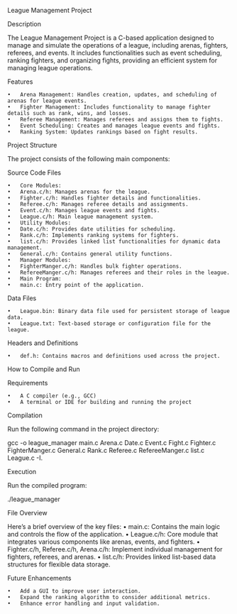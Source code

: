 League Management Project

Description

The League Management Project is a C-based application designed to manage and simulate the operations of a league, including arenas, fighters, referees, and events. It includes functionalities such as event scheduling, ranking fighters, and organizing fights, providing an efficient system for managing league operations.

Features

	•	Arena Management: Handles creation, updates, and scheduling of arenas for league events.
	•	Fighter Management: Includes functionality to manage fighter details such as rank, wins, and losses.
	•	Referee Management: Manages referees and assigns them to fights.
	•	Event Scheduling: Creates and manages league events and fights.
	•	Ranking System: Updates rankings based on fight results.

Project Structure

The project consists of the following main components:

Source Code Files

	•	Core Modules:
	•	Arena.c/h: Manages arenas for the league.
	•	Fighter.c/h: Handles fighter details and functionalities.
	•	Referee.c/h: Manages referee details and assignments.
	•	Event.c/h: Manages league events and fights.
	•	League.c/h: Main league management system.
	•	Utility Modules:
	•	Date.c/h: Provides date utilities for scheduling.
	•	Rank.c/h: Implements ranking systems for fighters.
	•	list.c/h: Provides linked list functionalities for dynamic data management.
	•	General.c/h: Contains general utility functions.
	•	Manager Modules:
	•	FighterManger.c/h: Handles bulk fighter operations.
	•	RefereeManger.c/h: Manages referees and their roles in the league.
	•	Main Program:
	•	main.c: Entry point of the application.

Data Files

	•	League.bin: Binary data file used for persistent storage of league data.
	•	League.txt: Text-based storage or configuration file for the league.

Headers and Definitions

	•	def.h: Contains macros and definitions used across the project.

How to Compile and Run

Requirements

	•	A C compiler (e.g., GCC)
	•	A terminal or IDE for building and running the project

Compilation

Run the following command in the project directory:

gcc -o league_manager main.c Arena.c Date.c Event.c Fight.c Fighter.c FighterManger.c General.c Rank.c Referee.c RefereeManger.c list.c League.c -I.

Execution

Run the compiled program:

./league_manager

File Overview

Here’s a brief overview of the key files:
	•	main.c: Contains the main logic and controls the flow of the application.
	•	League.c/h: Core module that integrates various components like arenas, events, and fighters.
	•	Fighter.c/h, Referee.c/h, Arena.c/h: Implement individual management for fighters, referees, and arenas.
	•	list.c/h: Provides linked list-based data structures for flexible data storage.

Future Enhancements

	•	Add a GUI to improve user interaction.
	•	Expand the ranking algorithm to consider additional metrics.
	•	Enhance error handling and input validation.
